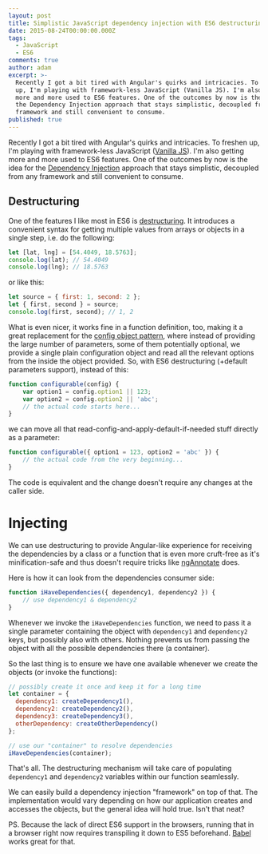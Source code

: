 ```yaml
---
layout: post
title: Simplistic JavaScript dependency injection with ES6 destructuring
date: 2015-08-24T00:00:00.000Z
tags:
  - JavaScript
  - ES6
comments: true
author: adam
excerpt: >-
  Recently I got a bit tired with Angular's quirks and intricacies. To freshen
  up, I'm playing with framework-less JavaScript (Vanilla JS). I'm also getting
  more and more used to ES6 features. One of the outcomes by now is the idea for
  the Dependency Injection approach that stays simplistic, decoupled from any
  framework and still convenient to consume.
published: true
---
```


Recently I got a bit tired with Angular's quirks and intricacies. To freshen up, I'm playing with framework-less JavaScript ([Vanilla JS](http://vanilla-js.com/)). I'm also getting more and more used to ES6 features. One of the outcomes by now is the idea for the [Dependency Injection](http://www.martinfowler.com/articles/injection.html) approach that stays simplistic, decoupled from any framework and still convenient to consume.

## Destructuring

One of the features I like most in ES6 is [destructuring](http://www.2ality.com/2015/01/es6-destructuring.html). It introduces a convenient syntax for getting multiple values from arrays or objects in a single step, i.e. do the following:

```JavaScript
let [lat, lng] = [54.4049, 18.5763];
console.log(lat); // 54.4049
console.log(lng); // 18.5763
```

or like this:

```JavaScript
let source = { first: 1, second: 2 };
let { first, second } = source;
console.log(first, second); // 1, 2
```

What is even nicer, it works fine in a function definition, too, making it a great replacement for the [config object pattern](http://christianheilmann.com/2008/05/23/script-configuration/), where instead of providing the large number of parameters, some of them potentially optional, we provide a single plain configuration object and read all the relevant options from the inside the object provided. So, with ES6 destructuring (+default parameters support), instead of this:

```JavaScript
function configurable(config) {
    var option1 = config.option1 || 123;
    var option2 = config.option2 || 'abc';
    // the actual code starts here...
}
```

we can move all that read-config-and-apply-default-if-needed stuff directly as a parameter:

```JavaScript
function configurable({ option1 = 123, option2 = 'abc' }) {
    // the actual code from the very beginning...
}
```

The code is equivalent and the change doesn't require any changes at the caller side.

# Injecting

We can use destructuring to provide Angular-like experience for receiving the dependencies by a class or a function that is even more cruft-free as it's minification-safe and thus doesn't require tricks like [ngAnnotate](https://github.com/olov/ng-annotate) does. 

Here is how it can look from the dependencies consumer side:

```JavaScript
function iHaveDependencies({ dependency1, dependency2 }) {
    // use dependency1 & dependency2
}
```

Whenever we invoke the `iHaveDependencies` function, we need to pass it a single parameter containing the object with `dependency1` and `dependency2` keys, but possibly also with others. Nothing prevents us from passing the object with all the possible dependencies there (a container).

So the last thing is to ensure we have one available whenever we create the objects (or invoke the functions):

```JavaScript
// possibly create it once and keep it for a long time
let container = { 
  dependency1: createDependency1(),
  dependency2: createDependency2(),
  dependency3: createDependency3(),
  otherDependency: createOtherDependency() 
};

// use our "container" to resolve dependencies
iHaveDependencies(container);
```

That's all. The destructuring mechanism will take care of populating `dependency1` and `dependency2` variables within our function seamlessly. 

We can easily build a dependency injection "framework" on top of that. The implementation would vary depending on how our application creates and accesses the objects, but the general idea will hold true. Isn't that neat?

PS. Because the lack of direct ES6 support in the browsers, running that in a browser right now requires transpiling it down to ES5 beforehand. [Babel](https://babeljs.io/) works great for that.
